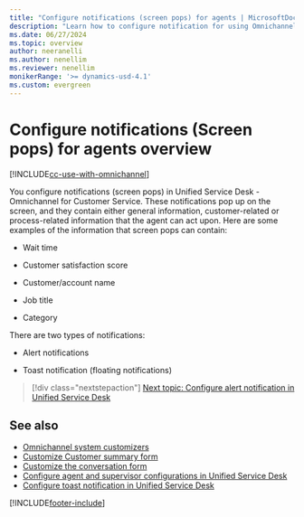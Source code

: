 ```yaml
---
title: "Configure notifications (screen pops) for agents | MicrosoftDocs"
description: "Learn how to configure notification for using Omnichannel for Customer Service based on routing and work distribution."
ms.date: 06/27/2024
ms.topic: overview
author: neeranelli
ms.author: nenellim
ms.reviewer: nenellim
monikerRange: '>= dynamics-usd-4.1'
ms.custom: evergreen
---
```


# Configure notifications (Screen pops) for agents overview

[!INCLUDE[cc-use-with-omnichannel](../../includes/cc-use-with-omnichannel.md)]

You configure notifications (screen pops) in Unified Service Desk - Omnichannel for Customer Service. These notifications pop up on the screen, and they contain either general information, customer-related or process-related information that the agent can act upon. Here are some examples of the information that screen pops can contain:

- Wait time

- Customer satisfaction score

- Customer/account name

- Job title

- Category

There are two types of notifications:

- Alert notifications

- Toast notification (floating notifications)

> [!div class="nextstepaction"]
> [Next topic: Configure alert notification in Unified Service Desk](configure-alert-notification-unified-service-desk.md)

## See also

- [Omnichannel system customizers](../../customer-service/administer/omnichannel-customizer.md)
- [Customize Customer summary form](../../customer-service/administer/customize-customer-summary.md)
- [Customize the conversation form](../../customer-service/administer/customize-session-form.md)
- [Configure agent and supervisor configurations in Unified Service Desk](create-agent-supervisor-configurations-unified-service-desk.md)
- [Configure toast notification in Unified Service Desk](configure-toast-notification-unified-service-desk.md)


[!INCLUDE[footer-include](../../includes/footer-banner.md)]
